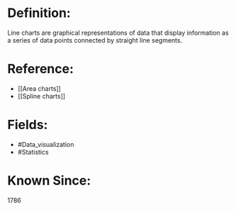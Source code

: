 

# Definition:
Line charts are graphical representations of data that display information as a series of data points connected by straight line segments.

# Reference:
- [[Area charts]]
- [[Spline charts]]

# Fields: 
- #Data_visualization
- #Statistics

# Known Since:
1786

